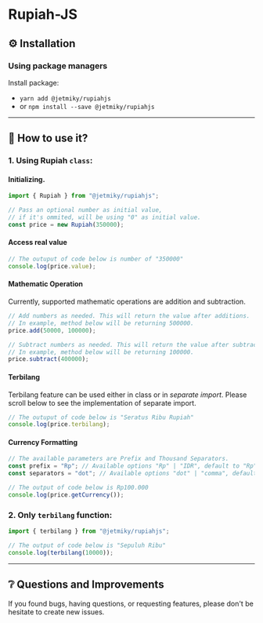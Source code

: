# Rupiah-JS

## ⚙ Installation

### Using package managers

Install package:

- `yarn add @jetmiky/rupiahjs`
- or `npm install --save @jetmiky/rupiahjs`

---

## 🤔 How to use it?

### 1. Using Rupiah `class`:

#### Initializing.

```js
import { Rupiah } from "@jetmiky/rupiahjs";

// Pass an optional number as initial value,
// if it's ommited, will be using "0" as initial value.
const price = new Rupiah(350000);
```

#### Access real value

```js
// The outuput of code below is number of "350000"
console.log(price.value);
```

#### Mathematic Operation

Currently, supported mathematic operations are addition and subtraction.

```js
// Add numbers as needed. This will return the value after additions.
// In example, method below will be returning 500000.
price.add(50000, 100000);

// Subtract numbers as needed. This will return the value after subtraction.
// In example, method below will be returning 100000.
price.subtract(400000);
```

#### Terbilang

Terbilang feature can be used either in class or in _separate import_.
Please scroll below to see the implementation of separate import.

```js
// The outuput of code below is "Seratus Ribu Rupiah"
console.log(price.terbilang);
```

#### Currency Formatting

```js
// The available parameters are Prefix and Thousand Separators.
const prefix = "Rp"; // Available options "Rp" | "IDR", default to "Rp"
const separators = "dot"; // Available options "dot" | "comma", default to "dot"

// The output of code below is Rp100.000
console.log(price.getCurrency());
```

### 2. Only `terbilang` function:

```js
import { terbilang } from "@jetmiky/rupiahjs";

// The output of code below is "Sepuluh Ribu"
console.log(terbilang(10000));
```

---

## ❔ Questions and Improvements

If you found bugs, having questions, or requesting features, please don't be hesitate to create new issues.
